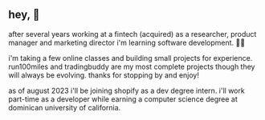 ## hey, 👋

after several years working at a fintech (acquired) as a researcher, product manager and marketing director i'm learning software development. 🧑‍💻

i'm taking a few online classes and building small projects for experience. run100miles and tradingbuddy are my most complete projects though they will always be evolving. thanks for stopping by and enjoy!

as of august 2023 i'll be joining shopify as a dev degree intern. i'll work part-time as a developer while earning a computer science degree at dominican university of california. 

